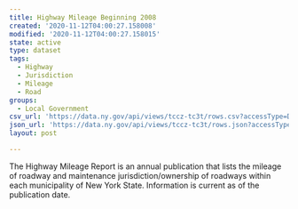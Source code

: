 ```yaml
---
title: Highway Mileage Beginning 2008
created: '2020-11-12T04:00:27.158008'
modified: '2020-11-12T04:00:27.158015'
state: active
type: dataset
tags:
  - Highway
  - Jurisdiction
  - Mileage
  - Road
groups:
  - Local Government
csv_url: 'https://data.ny.gov/api/views/tccz-tc3t/rows.csv?accessType=DOWNLOAD'
json_url: 'https://data.ny.gov/api/views/tccz-tc3t/rows.json?accessType=DOWNLOAD'
layout: post

---
```

The Highway Mileage Report is an annual publication that lists the mileage of roadway and maintenance jurisdiction/ownership of roadways within each municipality of New York State. Information is current as of the publication date.
